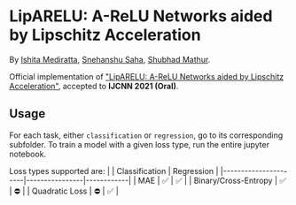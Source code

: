 # LipARELU: A-ReLU Networks aided by Lipschitz Acceleration


By [Ishita Mediratta](https://github.com/ishitamed19), [Snehanshu Saha](https://www.bits-pilani.ac.in/goa/snehanshus/profile), [Shubhad Mathur](https://github.com/frontseat-astronaut).

Official implementation of ["LipARELU: A-ReLU Networks aided by Lipschitz Acceleration"](https://ieeexplore.ieee.org/abstract/document/9533853), accepted to **IJCNN 2021 (Oral)**.

## Usage

For each task, either `classification` or `regression`, go to its corresponding subfolder. To train a model with a given loss type, run the entire jupyter notebook.

Loss types supported are:
|                      | Classification | Regression |
|----------------------|----------------|------------|
| MAE                  | ✅              | ✅          |
| Binary/Cross-Entropy | ✅              | ⛔️          |
| Quadratic Loss       | ⛔️              | ✅          |
